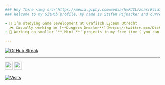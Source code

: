 ```yaml
---
### Hey There <img src="https://media.giphy.com/media/hvRJCLFzcasrR4ia7z/giphy.gif" width="25px">
### Welcome to my GitHub profile. My name is Stefan Pijnacker and currently my main occupation is **Game Development/Programming**.

- 🔭 I’m studying Game Development at Grafisch Lyceum Utrecht.
- 🎮 Casually working on [**Dungeon Breaker**](https://twitter.com/StefanPijnacker/status/1380787207733178370), a mobile-game set to release on Android and iOS.
- 💫 Working on smaller '**_Mini_**' projects in my free time ( you can check them out in my repositories )

---
```



[![GitHub Streak](http://github-readme-streak-stats.herokuapp.com?user=stefanpgd&theme=highcontrast&hide_border=true)](https://git.io/streak-stats)  
    
---


<p><a href="https://twitter.com/StefanPijnacker"><img src="https://img.shields.io/badge/twitter-%231DA1F2.svg?&style=for-the-badge&logo=twitter&logoColor=white" height=25></a> <a href="https://www.linkedin.com/in/stefan-pijnacker-6b506a194/"><img src="https://img.shields.io/badge/linkedin-%230077B5.svg?&style=for-the-badge&logo=linkedin&logoColor=white" height=25></a>
  
[![Visits](https://komarev.com/ghpvc/?username=stefanpgd&logo=GitHub&label=Profile%20Views&color=336699&logoColor=white&style=flat-square)](https://github.com/novatorem)
